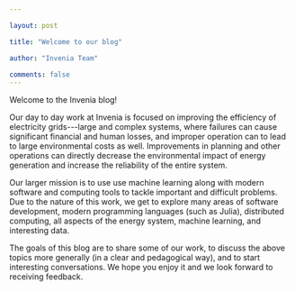 ```yaml
---

layout: post

title: "Welcome to our blog"

author: "Invenia Team"

comments: false
---
```


Welcome to the Invenia blog! 

Our day to day work at Invenia is focused on improving the efficiency of electricity grids---large and complex systems, where failures can cause significant financial and human losses, and improper operation can to lead to large environmental costs as well. Improvements in planning and other operations can directly decrease the environmental impact of energy generation and increase the reliability of the entire system.

Our larger mission is to use use machine learning along with modern software and computing tools to tackle important and difficult problems. Due to the nature of this work, we get to explore many areas of software development, modern programming languages (such as Julia), distributed computing, all aspects of the energy system, machine learning, and interesting data. 

The goals of this blog are to share some of our work, to discuss the above topics more generally (in a clear and pedagogical way), and to start interesting conversations. We hope you enjoy it and we look forward to receiving feedback.

